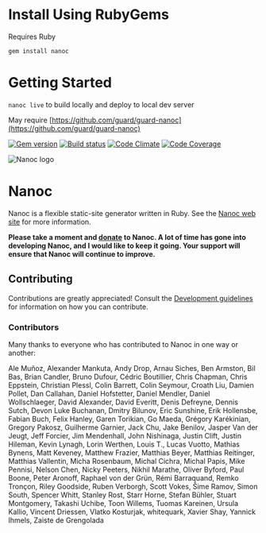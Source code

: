 # Install Using RubyGems

 Requires Ruby

 `gem install nanoc`

 # Getting Started

 `nanoc live` to build locally and deploy to local dev server

 May require [https://github.com/guard/guard-nanoc](https://github.com/guard/guard-nanoc)

 [![Gem version](http://img.shields.io/gem/v/nanoc.svg)](http://rubygems.org/gems/nanoc)
 [![Build status](http://img.shields.io/travis/nanoc/nanoc.svg)](https://travis-ci.org/nanoc/nanoc)
 [![Code Climate](http://img.shields.io/codeclimate/github/nanoc/nanoc.svg)](https://codeclimate.com/github/nanoc/nanoc)
 [![Code Coverage](http://img.shields.io/coveralls/nanoc/nanoc.svg)](https://coveralls.io/r/nanoc/nanoc)

 ![Nanoc logo](https://avatars1.githubusercontent.com/u/3260163?s=140)

 # Nanoc

 Nanoc is a flexible static-site generator written in Ruby. See the [Nanoc web site](http://nanoc.ws) for more information.

 **Please take a moment and [donate](http://pledgie.com/campaigns/9282) to Nanoc. A lot of time has gone into developing Nanoc, and I would like to keep it going. Your support will ensure that Nanoc will continue to improve.**

 ## Contributing

 Contributions are greatly appreciated! Consult the [Development guidelines](http://nanoc.ws/development/) for information on how you can contribute.

 ### Contributors

 Many thanks to everyone who has contributed to Nanoc in one way or another:

 Ale Muñoz, Alexander Mankuta, Andy Drop, Arnau Siches, Ben Armston, Bil Bas, Brian Candler, Bruno Dufour, Cédric Boutillier, Chris Chapman, Chris Eppstein, Christian Plessl, Colin Barrett, Colin Seymour, Croath Liu, Damien Pollet, Dan Callahan, Daniel Hofstetter, Daniel Mendler, Daniel Wollschlaeger, David Alexander, David Everitt, Denis Defreyne, Dennis Sutch, Devon Luke Buchanan, Dmitry Bilunov, Eric Sunshine, Erik Hollensbe, Fabian Buch, Felix Hanley, Garen Torikian, Go Maeda, Grégory Karékinian, Gregory Pakosz, Guilherme Garnier, Jack Chu, Jake Benilov, Jasper Van der Jeugt, Jeff Forcier, Jim Mendenhall, John Nishinaga, Justin Clift, Justin Hileman, Kevin Lynagh, Lorin Werthen, Louis T., Lucas Vuotto, Mathias Bynens, Matt Keveney, Matthew Frazier, Matthias Beyer, Matthias Reitinger, Matthias Vallentin, Micha Rosenbaum, Michal Cichra, Michal Papis, Mike Pennisi, Nelson Chen, Nicky Peeters, Nikhil Marathe, Oliver Byford, Paul Boone, Peter Aronoff, Raphael von der Grün, Rémi Barraquand, Remko Tronçon, Riley Goodside, Ruben Verborgh, Scott Vokes, Šime Ramov, Simon South, Spencer Whitt, Stanley Rost, Starr Horne, Stefan Bühler, Stuart Montgomery, Takashi Uchibe, Toon Willems, Tuomas Kareinen, Ursula Kallio, Vincent Driessen, Vlatko Kosturjak, whitequark, Xavier Shay, Yannick Ihmels, Zaiste de Grengolada
